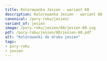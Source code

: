 ```yaml
---
title: Kolorowanka Jesien - wariant 60
description: Kolorowanka Jesien - wariant 60
canonical: /pory-roku/jesien/
variant_of: jesien
image: /pory-roku/jesien/60/jesien-60.svg
pdf: /pory-roku/jesien/60/jesien-60.pdf
alt: "Kolorowanki do druku jesien"
tags:
- pory-roku
- jesien
---
```

